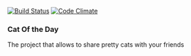 [![Build Status](https://travis-ci.org/dmitirystrukov/cat-of-the-day.svg?branch=master)](https://travis-ci.org/dmitirystrukov/cat-of-the-day)
[![Code Climate](https://codeclimate.com/github/dmitirystrukov/cat-of-the-day/badges/gpa.svg)](https://codeclimate.com/github/dmitirystrukov/cat-of-the-day)
<h3> Cat Of the Day </h3>
<p> The project that allows to share pretty cats with your friends </p>
